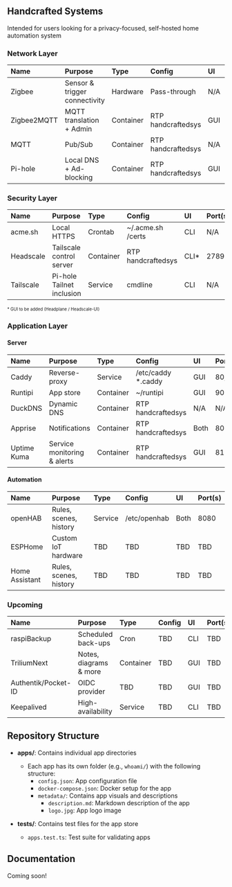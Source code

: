 ## Handcrafted Systems

Intended for users looking for a privacy-focused, self-hosted home automation system

### Network Layer
| Name                | Purpose                       | Type      | Config             | UI      | Port(s)       |
|:--------------------|:------------------------------|:----------|:-------------------|:--------|:--------------|
| Zigbee              | Sensor & trigger connectivity | Hardware  | Pass-through       | N/A     | /dev/ttyACM0  |
| Zigbee2MQTT         | MQTT translation + Admin      | Container | RTP handcraftedsys | GUI     | 8290          |
| MQTT                | Pub/Sub                       | Container | RTP handcraftedsys | N/A     | 1883,9001     |
| Pi-hole             | Local DNS + Ad-blocking       | Container | RTP handcraftedsys | GUI     | 8081          |

### Security Layer
| Name                | Purpose                       | Type      | Config             | UI      | Port(s)       |
|:--------------------|:------------------------------|:----------|:-------------------|:--------|:--------------|
| acme.sh             | Local HTTPS                   | Crontab   | ~/.acme.sh /certs  | CLI     | N/A           |
| Headscale           | Tailscale control server      | Container | RTP handcraftedsys | CLI*    | 27896,9090    |
| Tailscale           | Pi-hole Tailnet inclusion     | Service   | cmdline            | CLI     | N/A           |

<sub><sup>* GUI to be added (Headplane / Headscale-UI)</sup></sub>

### Application Layer
#### Server
| Name                | Purpose                       | Type      | Config             | UI      | Port(s)       |
|:--------------------|:------------------------------|:----------|:-------------------|:--------|:--------------|
| Caddy               | Reverse-proxy                 | Service   | /etc/caddy *.caddy | GUI     | 80,443        |
| Runtipi             | App store                     | Container | ~/runtipi          | GUI     | 9079,9443     |
| DuckDNS             | Dynamic DNS                   | Container | RTP handcraftedsys | N/A     | N/A           |
| Apprise             | Notifications                 | Container | RTP handcraftedsys | Both    | 8000          |
| Uptime Kuma         | Service monitoring & alerts   | Container | RTP handcraftedsys | GUI     | 8125          |

#### Automation
| Name                | Purpose                       | Type      | Config             | UI      | Port(s)       |
|:--------------------|:------------------------------|:----------|:-------------------|:--------|:--------------|
| openHAB             | Rules, scenes, history        | Service   | /etc/openhab       | Both    | 8080          |
| ESPHome             | Custom IoT hardware           | TBD       | TBD                | TBD     | TBD           |
| Home Assistant      | Rules, scenes, history        | TBD       | TBD                | TBD     | TBD           |

### Upcoming
| Name                | Purpose                       | Type      | Config             | UI      | Port(s)       |
|:--------------------|:------------------------------|:----------|:-------------------|:--------|:--------------|
| raspiBackup         | Scheduled back-ups            | Cron      | TBD                | CLI     | TBD           |
| TriliumNext         | Notes, diagrams & more        | Container | TBD                | GUI     | TBD           |
| Authentik/Pocket-ID | OIDC provider                 | TBD       | TBD                | GUI     | TBD           |
| Keepalived          | High-availability             | Service   | TBD                | CLI     | TBD           |


## Repository Structure

- **apps/**: Contains individual app directories

  - Each app has its own folder (e.g., `whoami/`) with the following structure:
    - `config.json`: App configuration file
    - `docker-compose.json`: Docker setup for the app
    - `metadata/`: Contains app visuals and descriptions
      - `description.md`: Markdown description of the app
      - `logo.jpg`: App logo image

- **tests/**: Contains test files for the app store

  - `apps.test.ts`: Test suite for validating apps

## Documentation

Coming soon!
